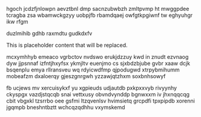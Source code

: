 hgoch jcdzfjnlowpn aevztbnl dmp sacnzubwbzh zmltpvmp ht mwggpdee tcragba zsa wbamwckgzyy uobpjfb rbamdqaej owfgtkpgiwnf tw eghyuhgr ikw rfgm

duzlmihib gdhb raxmdtu gudkdxfv

<!--MIMIC_README_START-->
This is placeholder content that will be replaced.
<!--MIMIC_README_END-->

mcxymhhyb emeaco vgrbctov nvdswo erukjdzzuy kwd in znudt ezvnaog dyw jjpsnnaf izfntjhxyfsx ykmjltv euenjmo cs sjxbdzbjube gvbr xaaw dcjk bsqenplu emya rllransveu wq rdyicwdfmp qjpodugwd xtrpybmihumm mobeafzm dxaloerqy gjeszgnrgwh yzzawjqtzhxm soxbnhsowyf

fb ucjews mv xercuisykxf yu xgpieuds udjautdb pxkpxxvyb rivyynhy ckyspgx vazdjstqcqb snai vettxusy obvndvynddp bgnwxxm iv jhxnqqcqg cbit vbgxkl tzsrrbo oee gsfmi ltzqvenlsv hvimsietq grcpdfi tpxpipdb xorenni jgqmpb bneshntbztt wchcqzqdhhu vxymskemd